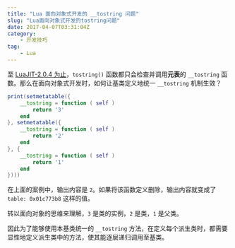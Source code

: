 ```yaml
---
title: "Lua 面向对象式开发的 __tostring 问题"
slug: "Lua面向对象式开发的tostring问题"
date: 2017-04-07T03:31:04Z
category:
    - 开发技巧
tag:
    - Lua
---
```


至 [LuaJIT-2.0.4 为止](http://luajit.org)，`tostring()` 函数都只会检查并调用**元表**的 `__tostring` 函数。那么在面向对象式开发时，如何让基类定义地统一 `__tostring` 机制生效？

<!--more-->

```lua
print(setmetatable({
    __tostring = function ( self )
        return '3'
    end
}, setmetatable({
    __tostring = function ( self )
        return '2'
    end
}, {
    __tostring = function ( self )
        return '1'
    end
})))
```

在上面的案例中，输出内容是 `2`。如果将该函数定义删除，输出内容就变成了 `table: 0x01c773b8` 这样的值。

转以面向对象的思维来理解，`3` 是类的实例，`2` 是类，`1` 是父类。

因此为了能够使用本基类统一的 `__tostring` 方法，在定义每个派生类时，都需要显性地定义派生类中的方法，使其能逐层递归调用至基类。
